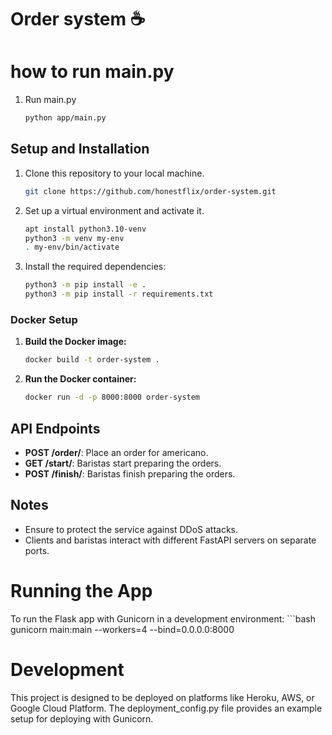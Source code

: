 # Order system ☕

# how to run main.py
1. Run main.py
    ```bash
    python app/main.py

## Setup and Installation
1. Clone this repository to your local machine.

    ```bash
    git clone https://github.com/honestflix/order-system.git

2. Set up a virtual environment and activate it.

    ```bash
    apt install python3.10-venv
    python3 -m venv my-env
    . my-env/bin/activate
    
3. Install the required dependencies:

   ```bash
   python3 -m pip install -e .
   python3 -m pip install -r requirements.txt

### Docker Setup
1. **Build the Docker image:**
    ```sh
    docker build -t order-system .
    ```

2. **Run the Docker container:**
    ```sh
    docker run -d -p 8000:8000 order-system
    ```

## API Endpoints

- **POST /order/**: Place an order for americano.
- **GET /start/**: Baristas start preparing the orders.
- **POST /finish/**: Baristas finish preparing the orders.

## Notes
- Ensure to protect the service against DDoS attacks.
- Clients and baristas interact with different FastAPI servers on separate ports.

# Running the App
To run the Flask app with Gunicorn in a development environment:
    ```bash
    gunicorn main:main --workers=4 --bind=0.0.0.0:8000

# Development
This project is designed to be deployed on platforms like Heroku, AWS, or Google Cloud Platform. The deployment_config.py file provides an example setup for deploying with Gunicorn.

